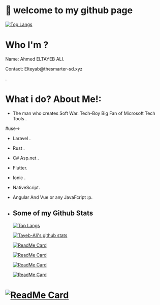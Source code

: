 # 👋 welcome to my github page
 [![Top Langs](https://github-readme-stats.vercel.app/api/top-langs/?username=Tayeb-Ali&layout=compact&theme=radical)](https://github.com/Tayeb-Ali/github-readme-stats)


# Who I'm ?
<p> Name: Ahmed ELTAYEB ALI.</p>
<p> Contact: Elteyab@thesmarter-sd.xyz</p>.

# What i do? About Me!:
 - The man who creates Soft War. Tech-Boy Big Fan of Microsoft Tech Tools .
 
#use->
- Laravel . 
- Rust .
- C# Asp.net .
- Flutter.
- Ionic .
- NativeScript.
- Angular And Vue or any JavaFcript :p.


- ## Some of my Github Stats

  [![Top Langs](https://github-readme-stats.vercel.app/api/top-langs/?username=Tayeb-Ali&layout=compact&theme=radical)](https://github.com/Tayeb-Ali/github-readme-stats)

  [![Tayeb-Ali's github stats](https://github-readme-stats.vercel.app/api?username=Tayeb-Ali&theme=radical)](https://github.com/Tayeb-Ali)

  [![ReadMe Card](https://github-readme-stats.vercel.app/api/pin/?username=Tayeb-Ali&repo=RestApi&theme=radical)](https://github.com/Tayeb-Ali/RestApi)
  
  [![ReadMe Card](https://github-readme-stats.vercel.app/api/pin/?username=Tayeb-Ali&repo=ZoolCrud&theme=radical)](https://github.com/Tayeb-Ali/ZoolCrud)
  
  [![ReadMe Card](https://github-readme-stats.vercel.app/api/pin/?username=Tayeb-Ali&repo=io-stepper&theme=radical)](https://github.com/Tayeb-Ali/io-stepper)

  [![ReadMe Card](https://github-readme-stats.vercel.app/api/pin/?username=Tayeb-Ali&repo=ionic3FullApp&theme=radical)](https://github.com/Tayeb-Ali/ionic3FullApp)
  
 # [![ReadMe Card](https://github-readme-stats.vercel.app/api/pin/?username=Tayeb-Ali&repo=muslim&theme=radical)](https://github.com/Tayeb-Ali/muslim)

  
  


